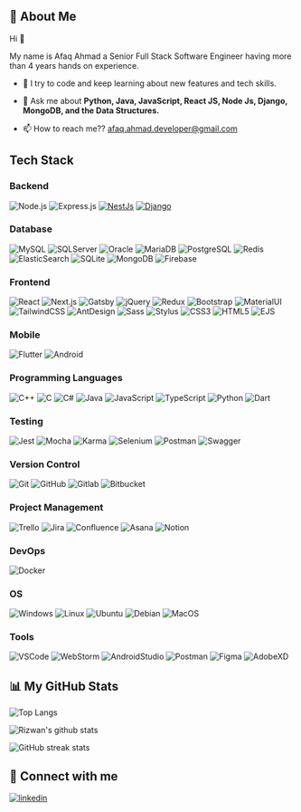 ## 🚀 About Me

Hi 👋

My name is Afaq Ahmad a Senior Full Stack Software Engineer having more than 4 years hands on experience.

- 🌱 I try to code and keep learning about new features and tech skills.

- 💬 Ask me about **Python, Java, JavaScript, React JS, Node Js, Django, MongoDB, and the Data Structures.**

- 📫 How to reach me?? [afaq.ahmad.developer@gmail.com](mailto:afaq.ahmad.developer@gmail.com)

## Tech Stack

### Backend

![Node.js](https://img.shields.io/badge/-Node.js-333333?style=flat&logo=node.js&color=white)
![Express.js](https://img.shields.io/badge/-Express.js-333333?style=flat&logo=express&color=white&logoColor=black)
[![NestJs](https://img.shields.io/static/v1?label=&message=NestJs&color=white&logo=NestJs&logoColor=%23E0234E)](https://nestjs.com/)
[![Django](https://img.shields.io/static/v1?label=&message=Django&color=white&logo=Django&logoColor=%230C9D58)](https://www.djangoproject.com/)

### Database

![MySQL](https://img.shields.io/badge/-MySQL-333333?style=flat&logo=mysql)
![SQLServer](https://img.shields.io/badge/-SQLServer-333333?style=flat&logo=microsoftsqlserver)
![Oracle](https://img.shields.io/badge/-Oracle-333333?style=flat&logo=oracle)
![MariaDB](https://img.shields.io/badge/-MariaDB-333333?style=flat&logo=mariadb)
![PostgreSQL](https://img.shields.io/badge/-PostgreSQL-333333?style=flat&logo=postgresql)
![Redis](https://img.shields.io/badge/-Redis-333333?style=flat&logo=redis)
![ElasticSearch](https://img.shields.io/badge/-ElasticSearch-333333?style=flat&logo=elasticsearch)
![SQLite](https://img.shields.io/badge/-SQLite-333333?style=flat&logo=sqlite)
![MongoDB](https://img.shields.io/badge/-MongoDB-333333?style=flat&logo=mongodb)
![Firebase](https://img.shields.io/badge/-Firebase-333333?style=flat&logo=firebase)

### Frontend

![React](https://img.shields.io/badge/-React-333333?style=flat&logo=react)
![Next.js](https://img.shields.io/badge/-Next.js-333333?style=flat&logo=next.js)
![Gatsby](https://img.shields.io/badge/-Gatsby-333333?style=flat&logo=gatsby)
![jQuery](https://img.shields.io/badge/-jQuery-333333?style=flat&logo=jquery)
![Redux](https://img.shields.io/badge/-Redux-333333?style=flat&logo=redux)
![Bootstrap](https://img.shields.io/badge/-Bootstrap-333333?style=flat&logo=bootstrap)
![MaterialUI](https://img.shields.io/static/v1?label=&message=MaterialUI&color=%23092E20&logo=MUI&logoColor=%23007FFF)
![TailwindCSS](https://img.shields.io/badge/-TailwindCSS-333333?style=flat&logo=tailwind-css)
![AntDesign](https://img.shields.io/badge/-AntDesign-333333?style=flat&logo=ant-design)
![Sass](https://img.shields.io/badge/-Sass-333333?style=flat&logo=sass)
![Stylus](https://img.shields.io/badge/-Stylus-333333?style=flat&logo=stylus)
![CSS3](https://img.shields.io/badge/-CSS3-333333?style=flat&logo=css3)
![HTML5](https://img.shields.io/badge/-HTML5-333333?style=flat&logo=html5)
![EJS](https://img.shields.io/badge/-EJS-333333?style=flat&logo=ejs)

### Mobile

![Flutter](https://img.shields.io/badge/-Flutter-333333?style=flat&logo=flutter)
![Android](https://img.shields.io/badge/-Android-333333?style=flat&logo=android)

### Programming Languages

![C++](https://img.shields.io/static/v1?label=&message=C%2B%2B&color=%23092E20&logo=C%2B%2B&logoColor=%2300599C)
![C](https://img.shields.io/badge/-C-333333?style=flat&logo=c)
![C#](https://img.shields.io/badge/-C%23-333333?style=flat&logo=c-sharp)
![Java](https://img.shields.io/badge/-Java-333333?style=flat&logo=java)
![JavaScript](https://img.shields.io/badge/-JavaScript-333333?style=flat&logo=javascript)
![TypeScript](https://img.shields.io/badge/-TypeScript-333333?style=flat&logo=typescript)
![Python](https://img.shields.io/badge/-Python-333333?style=flat&logo=python)
![Dart](https://img.shields.io/badge/-Dart-333333?style=flat&logo=dart)

### Testing

![Jest](https://img.shields.io/badge/-Jest-333333?style=flat&logo=jest)
![Mocha](https://img.shields.io/badge/-Mocha-333333?style=flat&logo=mocha)
![Karma](https://img.shields.io/badge/-Karma-333333?style=flat&logo=karma)
![Selenium](https://img.shields.io/badge/-Selenium-333333?style=flat&logo=selenium)
![Postman](https://img.shields.io/badge/-Postman-333333?style=flat&logo=postman)
![Swagger](https://img.shields.io/badge/-Swagger-333333?style=flat&logo=swagger)

### Version Control

![Git](https://img.shields.io/static/v1?label=&message=Git&color=white&logo=Git&logoColor=%23F05032)
![GitHub](https://img.shields.io/static/v1?label=&message=GitHub&color=white&logo=GitHub&logoColor=%23181717)
![Gitlab](https://img.shields.io/static/v1?label=&message=Gitlab&color=white&logo=Gitlab&logoColor=%23FC6D26)
![Bitbucket](https://img.shields.io/static/v1?label=&message=Bitbucket&color=white&logo=Bitbucket&logoColor=%230052CC)

### Project Management

![Trello](https://img.shields.io/badge/-Trello-333333?style=flat&logo=trello)
![Jira](https://img.shields.io/badge/-Jira-333333?style=flat&logo=jira)
![Confluence](https://img.shields.io/badge/-Confluence-333333?style=flat&logo=confluence)
![Asana](https://img.shields.io/badge/-Asana-333333?style=flat&logo=asana)
![Notion](https://img.shields.io/badge/-Notion-333333?style=flat&logo=notion)

### DevOps

![Docker](https://img.shields.io/badge/-Docker-333333?style=flat&logo=docker)

### OS

![Windows](https://img.shields.io/badge/-Windows-333333?style=flat&logo=windows)
![Linux](https://img.shields.io/badge/-Linux-333333?style=flat&logo=linux)
![Ubuntu](https://img.shields.io/badge/-Ubuntu-333333?style=flat&logo=ubuntu)
![Debian](https://img.shields.io/badge/-Debian-333333?style=flat&logo=debian)
![MacOS](https://img.shields.io/badge/-MacOS-333333?style=flat&logo=apple)

### Tools

![VSCode](https://img.shields.io/badge/-VSCode-333333?style=flat&logo=visual-studio-code)
![WebStorm](https://img.shields.io/badge/-WebStorm-333333?style=flat&logo=webstorm)
![AndroidStudio](https://img.shields.io/badge/-AndroidStudio-333333?style=flat&logo=android-studio)
![Postman](https://img.shields.io/badge/-Postman-333333?style=flat&logo=postman)
![Figma](https://img.shields.io/badge/-Figma-333333?style=flat&logo=figma)
![AdobeXD](https://img.shields.io/badge/-AdobeXD-333333?style=flat&logo=adobe-xd)

## 📊 My GitHub Stats

![Top Langs](https://github-readme-stats.vercel.app/api/top-langs/?username=afaqahmad127&layout=compact&theme=dark)

![Rizwan's github stats](https://github-readme-stats.vercel.app/api?username=afaqahmad127&show_icons=true&theme=dark)

[//]: # '![Visitor Badge](https://visitor-badge.laobi.icu/badge?page_id=afaqahmad127/learning-express-js)'
[//]: # '![GitHub Activity Graph](https://activity-graph.herokuapp.com/graph?username=afaqahmad127&theme=react-dark&hide_border=true&area=true)'
[//]: # '![GitHub metrics](https://metrics.lecoq.io/afaqahmad127)'

![GitHub streak stats](https://github-readme-streak-stats.herokuapp.com/?user=afaqahmad127)

## 🔗 Connect with me

[![linkedin](https://img.shields.io/badge/linkedin-0A66C2?style=for-the-badge&logo=linkedin&logoColor=white)](https://www.linkedin.com/in/afaqahmad-se)
